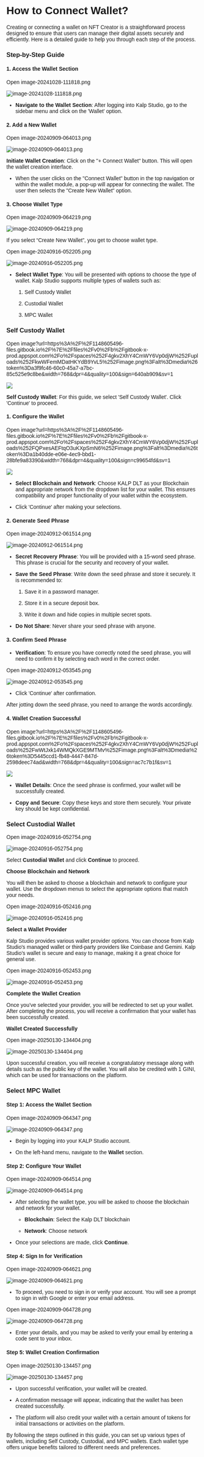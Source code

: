 <style>  body { font-family: "Source Sans 3", sans-serif!important; }</style>
<link href="https://fonts.googleapis.com/css2?family=Source+Sans+3:ital,wght@0,200..900;1,200..900&display=swap" rel="stylesheet">    
<link rel="stylesheet" href="https://fonts.googleapis.com/icon?family=Material+Icons">

# How to Connect Wallet?

Creating or connecting a wallet on NFT Creator is a straightforward process designed to ensure that users can manage their digital assets securely and efficiently. Here is a detailed guide to help you through each step of the process.

### Step-by-Step Guide

#### 1. Access the Wallet Section

Open image-20241028-111818.png

![image-20241028-111818.png](blob:https://p2eprojects.atlassian.net/c24ab047-ed09-4a02-bd09-1c9ba3cba05c#media-blob-url=true&id=9383a1dc-7b61-4f1a-9bed-e8cf316f2156&collection=contentId-421658636&contextId=421658636&width=798&height=417&alt=image-20241028-111818.png)

-   **Navigate to the Wallet Section**: After logging into Kalp Studio, go to the sidebar menu and click on the 'Wallet' option.
    

#### 2. Add a New Wallet

Open image-20240909-064013.png

![image-20240909-064013.png](blob:https://p2eprojects.atlassian.net/02243858-d7bd-415b-8223-44bb0b9d8571#media-blob-url=true&id=2c6d2ce7-2e90-4cc3-ad86-25109b4e5f67&collection=contentId-421658636&contextId=421658636&width=1587&height=640&alt=image-20240909-064013.png)

**Initiate Wallet Creation**: Click on the "+ Connect Wallet" button. This will open the wallet creation interface.

-   When the user clicks on the "Connect Wallet" button in the top navigation or within the wallet module, a pop-up will appear for connecting the wallet. The user then selects the "Create New Wallet" option.
    

#### 3. Choose Wallet Type

Open image-20240909-064219.png

![image-20240909-064219.png](blob:https://p2eprojects.atlassian.net/e4e65879-56d5-40fe-8b37-599d98b54d60#media-blob-url=true&id=0de0c9b4-f506-4381-ab7f-6fe983a91157&collection=contentId-421658636&contextId=421658636&width=1577&height=737&alt=image-20240909-064219.png)

If you select “Create New Wallet”, you get to choose wallet type.

Open image-20240916-052205.png

![image-20240916-052205.png](blob:https://p2eprojects.atlassian.net/a7dcce2f-d2d5-4d7e-a4a8-72a01aebf6a0#media-blob-url=true&id=ed91e335-ae86-4f78-8a60-db263159ba5e&collection=contentId-421658636&contextId=421658636&width=1523&height=611&alt=image-20240916-052205.png)

-   **Select Wallet Type**: You will be presented with options to choose the type of wallet. Kalp Studio supports multiple types of wallets such as:
    
    1.  Self Custody Wallet
        
    2.  Custodial Wallet
        
    3.  MPC Wallet
        

### Self Custody Wallet

Open image?url=https%3A%2F%2F1148605496-files.gitbook.io%2F%7E%2Ffiles%2Fv0%2Fb%2Fgitbook-x-prod.appspot.com%2Fo%2Fspaces%252F4gkv2XhY4CmWY6Vp0djW%252Fuploads%252FkwWFemMDatHKYdB9YvL5%252Fimage.png%3Falt%3Dmedia%26token%3Da3f9fc46-60c0-45a7-a7bc-85c525e9c8be&width=768&dpr=4&quality=100&sign=640ab909&sv=1

![](blob:https://p2eprojects.atlassian.net/31862a12-62d2-43c8-a739-dbd954fb1966#media-blob-url=true&id=67709542-12b3-4688-b784-9a2dbe2ac68b&collection=contentId-421658636&contextId=421658636&width=991&height=477&alt=)

**Self Custody Wallet**: For this guide, we select 'Self Custody Wallet'. Click 'Continue' to proceed.

#### 1. Configure the Wallet

Open image?url=https%3A%2F%2F1148605496-files.gitbook.io%2F%7E%2Ffiles%2Fv0%2Fb%2Fgitbook-x-prod.appspot.com%2Fo%2Fspaces%252F4gkv2XhY4CmWY6Vp0djW%252Fuploads%252FQPxesAEFtqO3uKXpSmN6%252Fimage.png%3Falt%3Dmedia%26token%3Da1b40dde-e06e-4ec9-bbd1-28bfe9a83390&width=768&dpr=4&quality=100&sign=c99654fd&sv=1

![](blob:https://p2eprojects.atlassian.net/bf9a2e90-854c-4f84-9db2-c77094ba6515#media-blob-url=true&id=05917f4c-0be2-4abf-8b81-7f87dcef1ba0&collection=contentId-421658636&contextId=421658636&width=979&height=430&alt=)

-   **Select Blockchain and Network**: Choose KALP DLT as your Blockchain and appropriate network from the dropdown list for your wallet. This ensures compatibility and proper functionality of your wallet within the ecosystem.
    
-   Click 'Continue' after making your selections.
    

#### 2. Generate Seed Phrase

Open image-20240912-061514.png

![image-20240912-061514.png](blob:https://p2eprojects.atlassian.net/f7f897bc-f63d-4ecb-b200-0a16310c31af#media-blob-url=true&id=c3a47746-e306-4240-a2c1-738eed2856f3&collection=contentId-421658636&contextId=421658636&width=1240&height=550&alt=image-20240912-061514.png)

-   **Secret Recovery Phrase**: You will be provided with a 15-word seed phrase. This phrase is crucial for the security and recovery of your wallet.
    
-   **Save the Seed Phrase**: Write down the seed phrase and store it securely. It is recommended to:
    
    1.  Save it in a password manager.
        
    2.  Store it in a secure deposit box.
        
    3.  Write it down and hide copies in multiple secret spots.
        
-   **Do Not Share**: Never share your seed phrase with anyone.
    

#### 3. Confirm Seed Phrase

-   **Verification**: To ensure you have correctly noted the seed phrase, you will need to confirm it by selecting each word in the correct order.
    

Open image-20240912-053545.png

![image-20240912-053545.png](blob:https://p2eprojects.atlassian.net/4a07cad0-7a53-435c-998a-a6aa923a2c8d#media-blob-url=true&id=106570dc-280b-48ff-abdd-2eefc5411d78&collection=contentId-421658636&contextId=421658636&width=1282&height=560&alt=image-20240912-053545.png)

-   Click 'Continue' after confirmation.
    

After jotting down the seed phrase, you need to arrange the words accordingly.

#### 4. Wallet Creation Successful

Open image?url=https%3A%2F%2F1148605496-files.gitbook.io%2F%7E%2Ffiles%2Fv0%2Fb%2Fgitbook-x-prod.appspot.com%2Fo%2Fspaces%252F4gkv2XhY4CmWY6Vp0djW%252Fuploads%252FwWtJxk14WMQkXGE9MTMv%252Fimage.png%3Falt%3Dmedia%26token%3D5445ccd1-fb48-4447-847d-2598deec74ad&width=768&dpr=4&quality=100&sign=ac7c7b1f&sv=1

![](blob:https://p2eprojects.atlassian.net/1374bd4c-a414-452f-9f9c-eea2557a123d#media-blob-url=true&id=09b33ccf-2fd1-4d9b-8664-5506f97e5199&collection=contentId-421658636&contextId=421658636&width=1026&height=612&alt=)

-   **Wallet Details**: Once the seed phrase is confirmed, your wallet will be successfully created.
    
-   **Copy and Secure**: Copy these keys and store them securely. Your private key should be kept confidential.
    

### Select Custodial Wallet

Open image-20240916-052754.png

![image-20240916-052754.png](blob:https://p2eprojects.atlassian.net/794db337-88c3-4475-89af-6adc53c2b17d#media-blob-url=true&id=615f5eb5-e021-4268-9da4-42f0dc80ed0e&collection=contentId-421658636&contextId=421658636&width=1542&height=638&alt=image-20240916-052754.png)

Select **Custodial Wallet** and click **Continue** to proceed.

**Choose Blockchain and Network**

You will then be asked to choose a blockchain and network to configure your wallet. Use the dropdown menus to select the appropriate options that match your needs.

Open image-20240916-052416.png

![image-20240916-052416.png](blob:https://p2eprojects.atlassian.net/710cb290-d119-4047-bfb8-f610b2dff37c#media-blob-url=true&id=1471d8b2-dc72-48ad-8fc1-48e19275be34&collection=contentId-421658636&contextId=421658636&width=1524&height=612&alt=image-20240916-052416.png)

**Select a Wallet Provider**

Kalp Studio provides various wallet provider options. You can choose from Kalp Studio's managed wallet or third-party providers like Coinbase and Gemini. Kalp Studio’s wallet is secure and easy to manage, making it a great choice for general use.

Open image-20240916-052453.png

![image-20240916-052453.png](blob:https://p2eprojects.atlassian.net/24be1776-f3c5-4b6b-8c2b-4a56eea93b40#media-blob-url=true&id=a5c69853-b2af-4058-b172-00d9adea02fb&collection=contentId-421658636&contextId=421658636&width=1532&height=658&alt=image-20240916-052453.png)

**Complete the Wallet Creation**

Once you’ve selected your provider, you will be redirected to set up your wallet. After completing the process, you will receive a confirmation that your wallet has been successfully created.

**Wallet Created Successfully**

Open image-20250130-134404.png

![image-20250130-134404.png](blob:https://p2eprojects.atlassian.net/250b2354-75e4-4215-ba74-e2237b19d525#media-blob-url=true&id=bbd3e816-371d-4efe-b73c-6d8d7a525850&collection=contentId-421658636&contextId=421658636&mimeType=image%2Fpng&name=image-20250130-134404.png&size=78157&width=1641&height=624&alt=image-20250130-134404.png)

Upon successful creation, you will receive a congratulatory message along with details such as the public key of the wallet. You will also be credited with 1 GINI, which can be used for transactions on the platform.

### Select MPC Wallet

#### Step 1: Access the Wallet Section

Open image-20240909-064347.png

![image-20240909-064347.png](blob:https://p2eprojects.atlassian.net/c241c328-6716-4b22-846a-3efe0ad9ef5e#media-blob-url=true&id=f2172723-0ea0-4fca-b65e-0144fe138841&collection=contentId-421658636&contextId=421658636&mimeType=image%2Fpng&name=image-20240909-064347.png&size=94936&width=1306&height=532&alt=image-20240909-064347.png)

-   Begin by logging into your KALP Studio account.
    
-   On the left-hand menu, navigate to the **Wallet** section.
    

#### Step 2: Configure Your Wallet

Open image-20240909-064514.png

![image-20240909-064514.png](blob:https://p2eprojects.atlassian.net/168fb3a6-4751-4258-b79c-59d4bee41ec4#media-blob-url=true&id=f7b3898c-029a-4c46-aeed-fba836ab29d4&collection=contentId-421658636&contextId=421658636&mimeType=image%2Fpng&name=image-20240909-064514.png&size=23353&width=1298&height=423&alt=image-20240909-064514.png)

-   After selecting the wallet type, you will be asked to choose the blockchain and network for your wallet.
    
    -   **Blockchain**: Select the Kalp DLT blockchain
        
    -   **Network**: Choose network
        
-   Once your selections are made, click **Continue**.
    

#### Step 4: Sign In for Verification

Open image-20240909-064621.png

![image-20240909-064621.png](blob:https://p2eprojects.atlassian.net/cfb1f302-039b-42c0-abcf-9a2a55b51662#media-blob-url=true&id=29798143-d350-4db1-a9bd-630dd28e19ce&collection=contentId-421658636&contextId=421658636&mimeType=image%2Fpng&name=image-20240909-064621.png&size=151369&width=1326&height=627&alt=image-20240909-064621.png)

-   To proceed, you need to sign in or verify your account. You will see a prompt to sign in with Google or enter your email address.
    

Open image-20240909-064728.png

![image-20240909-064728.png](blob:https://p2eprojects.atlassian.net/7bc2c4de-a05a-46f3-9837-93934ca4c9a3#media-blob-url=true&id=29eba343-68aa-4726-9a0b-d0282900692c&collection=contentId-421658636&contextId=421658636&mimeType=image%2Fpng&name=image-20240909-064728.png&size=85638&width=1573&height=646&alt=image-20240909-064728.png)

-   Enter your details, and you may be asked to verify your email by entering a code sent to your inbox.
    

#### Step 5: Wallet Creation Confirmation

Open image-20250130-134457.png

![image-20250130-134457.png](blob:https://p2eprojects.atlassian.net/c1454e1b-425f-4772-81cb-5172b3623a9f#media-blob-url=true&id=3c0a4561-afcc-4e5d-939a-35b670a423b5&collection=contentId-421658636&contextId=421658636&mimeType=image%2Fpng&name=image-20250130-134457.png&size=68281&width=1620&height=377&alt=image-20250130-134457.png)

-   Upon successful verification, your wallet will be created.
    
-   A confirmation message will appear, indicating that the wallet has been created successfully.
    
-   The platform will also credit your wallet with a certain amount of tokens for initial transactions or activities on the platform.
    

By following the steps outlined in this guide, you can set up various types of wallets, including Self Custody, Custodial, and MPC wallets. Each wallet type offers unique benefits tailored to different needs and preferences.